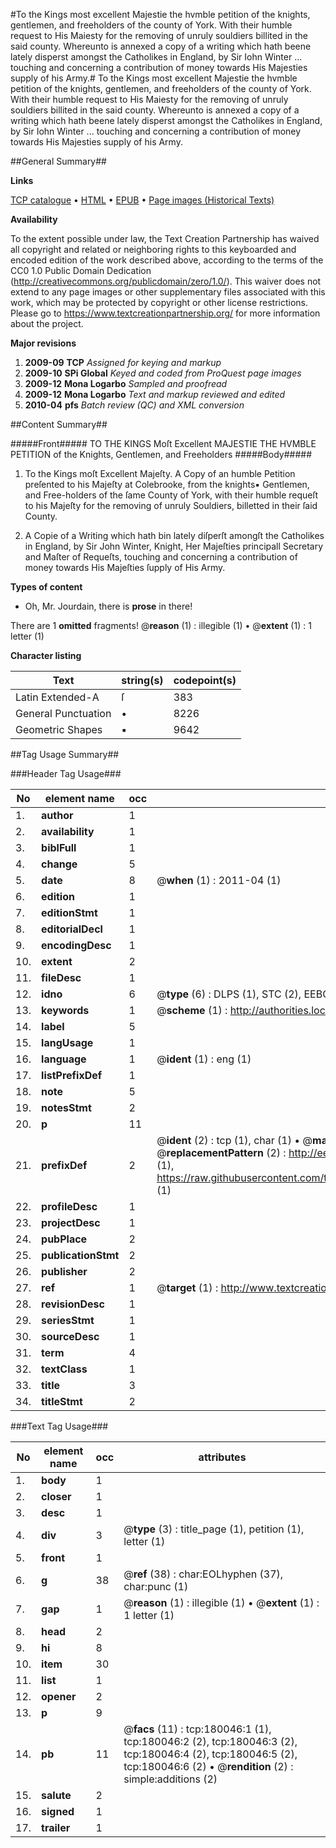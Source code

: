 #To the Kings most excellent Majestie the hvmble petition of the knights, gentlemen, and freeholders of the county of York. With their humble request to His Maiesty for the removing of unruly souldiers billited in the said county. Whereunto is annexed a copy of a writing which hath beene lately disperst amongst the Catholikes in England, by Sir Iohn Winter ... touching and concerning a contribution of money towards His Majesties supply of his Army.#
To the Kings most excellent Majestie the hvmble petition of the knights, gentlemen, and freeholders of the county of York. With their humble request to His Maiesty for the removing of unruly souldiers billited in the said county. Whereunto is annexed a copy of a writing which hath beene lately disperst amongst the Catholikes in England, by Sir Iohn Winter ... touching and concerning a contribution of money towards His Majesties supply of his Army.

##General Summary##

**Links**

[TCP catalogue](http://www.ota.ox.ac.uk/tcp/)  • 
[HTML](http://tei.it.ox.ac.uk/tcp/Texts-HTML/free/B06/B06126.html)  • 
[EPUB](http://tei.it.ox.ac.uk/tcp/Texts-EPUB/free/B06/B06126.epub) • 
[Page images (Historical Texts)](https://historicaltexts.jisc.ac.uk/eebo-53299319e)

**Availability**

To the extent possible under law, the Text Creation Partnership has waived all copyright and related or neighboring rights to this keyboarded and encoded edition of the work described above, according to the terms of the CC0 1.0 Public Domain Dedication (http://creativecommons.org/publicdomain/zero/1.0/). This waiver does not extend to any page images or other supplementary files associated with this work, which may be protected by copyright or other license restrictions. Please go to https://www.textcreationpartnership.org/ for more information about the project.

**Major revisions**

1. __2009-09__ __TCP__ *Assigned for keying and markup*
1. __2009-10__ __SPi Global__ *Keyed and coded from ProQuest page images*
1. __2009-12__ __Mona Logarbo__ *Sampled and proofread*
1. __2009-12__ __Mona Logarbo__ *Text and markup reviewed and edited*
1. __2010-04__ __pfs__ *Batch review (QC) and XML conversion*

##Content Summary##

#####Front#####
TO THE KINGS Moſt Excellent MAJESTIE THE HVMBLE PETITION of the Knights, Gentlemen, and Freeholders 
#####Body#####

1. To the Kings moſt Excellent Majeſty. A Copy of an humble Petition preſented to his Majeſty at Colebrooke, from the knights▪ Gentlemen, and Free-holders of the ſame County of York, with their humble requeſt to his Majeſty for the removing of unruly Souldiers, billetted in their ſaid County.

1. A Copie of a Writing which hath bin lately diſperſt amongſt the Catholikes in England, by Sir John Winter, Knight, Her Majeſties principall Secretary and Maſter of Requeſts, touching and concerning a contribution of money towards His Majeſties ſupply of His Army.

**Types of content**

  * Oh, Mr. Jourdain, there is **prose** in there!

There are 1 **omitted** fragments! 
 @__reason__ (1) : illegible (1)  •  @__extent__ (1) : 1 letter (1)

**Character listing**


|Text|string(s)|codepoint(s)|
|---|---|---|
|Latin Extended-A|ſ|383|
|General Punctuation|•|8226|
|Geometric Shapes|▪|9642|

##Tag Usage Summary##

###Header Tag Usage###

|No|element name|occ|attributes|
|---|---|---|---|
|1.|__author__|1||
|2.|__availability__|1||
|3.|__biblFull__|1||
|4.|__change__|5||
|5.|__date__|8| @__when__ (1) : 2011-04 (1)|
|6.|__edition__|1||
|7.|__editionStmt__|1||
|8.|__editorialDecl__|1||
|9.|__encodingDesc__|1||
|10.|__extent__|2||
|11.|__fileDesc__|1||
|12.|__idno__|6| @__type__ (6) : DLPS (1), STC (2), EEBO-CITATION (1), OCLC (1), VID (1)|
|13.|__keywords__|1| @__scheme__ (1) : http://authorities.loc.gov/ (1)|
|14.|__label__|5||
|15.|__langUsage__|1||
|16.|__language__|1| @__ident__ (1) : eng (1)|
|17.|__listPrefixDef__|1||
|18.|__note__|5||
|19.|__notesStmt__|2||
|20.|__p__|11||
|21.|__prefixDef__|2| @__ident__ (2) : tcp (1), char (1)  •  @__matchPattern__ (2) : ([0-9\-]+):([0-9IVX]+) (1), (.+) (1)  •  @__replacementPattern__ (2) : http://eebo.chadwyck.com/downloadtiff?vid=$1&page=$2 (1), https://raw.githubusercontent.com/textcreationpartnership/Texts/master/tcpchars.xml#$1 (1)|
|22.|__profileDesc__|1||
|23.|__projectDesc__|1||
|24.|__pubPlace__|2||
|25.|__publicationStmt__|2||
|26.|__publisher__|2||
|27.|__ref__|1| @__target__ (1) : http://www.textcreationpartnership.org/docs/. (1)|
|28.|__revisionDesc__|1||
|29.|__seriesStmt__|1||
|30.|__sourceDesc__|1||
|31.|__term__|4||
|32.|__textClass__|1||
|33.|__title__|3||
|34.|__titleStmt__|2||


###Text Tag Usage###

|No|element name|occ|attributes|
|---|---|---|---|
|1.|__body__|1||
|2.|__closer__|1||
|3.|__desc__|1||
|4.|__div__|3| @__type__ (3) : title_page (1), petition (1), letter (1)|
|5.|__front__|1||
|6.|__g__|38| @__ref__ (38) : char:EOLhyphen (37), char:punc (1)|
|7.|__gap__|1| @__reason__ (1) : illegible (1)  •  @__extent__ (1) : 1 letter (1)|
|8.|__head__|2||
|9.|__hi__|8||
|10.|__item__|30||
|11.|__list__|1||
|12.|__opener__|2||
|13.|__p__|9||
|14.|__pb__|11| @__facs__ (11) : tcp:180046:1 (1), tcp:180046:2 (2), tcp:180046:3 (2), tcp:180046:4 (2), tcp:180046:5 (2), tcp:180046:6 (2)  •  @__rendition__ (2) : simple:additions (2)|
|15.|__salute__|2||
|16.|__signed__|1||
|17.|__trailer__|1||
